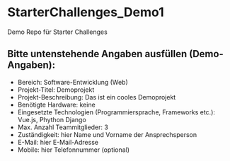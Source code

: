 # StarterChallenges_Demo1
Demo Repo für Starter Challenges
## Bitte untenstehende Angaben ausfüllen (Demo-Angaben):
- Bereich: Software-Entwicklung (Web)
- Projekt-Titel: Demoprojekt
- Projekt-Beschreibung: Das ist ein cooles Demoprojekt
- Benötigte Hardware: keine
- Eingesetzte Technologien (Programmiersprache, Frameworks etc.): Vue.js, Phython Django
- Max. Anzahl Teammitglieder: 3
- Zuständigkeit: hier Name und Vorname der Ansprechsperson
- E-Mail: hier E-Mail-Adresse
- Mobile: hier Telefonnummer (optional)
